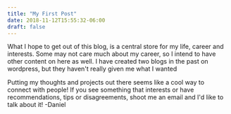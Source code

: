 ```yaml
---
title: "My First Post"
date: 2018-11-12T15:55:32-06:00
draft: false
---
```


What I hope to get out of this blog, is a central store for my life, career and interests. Some may not care much about my career, so I intend to have other content on here as well. I have created two blogs in the past on wordpress, but they haven't really given me what I wanted


Putting my thoughts and projects out there seems like a cool way to connect with people! If you see something that interests or  have recommendations, tips or disagreements, shoot me an email and I'd like to talk about it!
-Daniel
